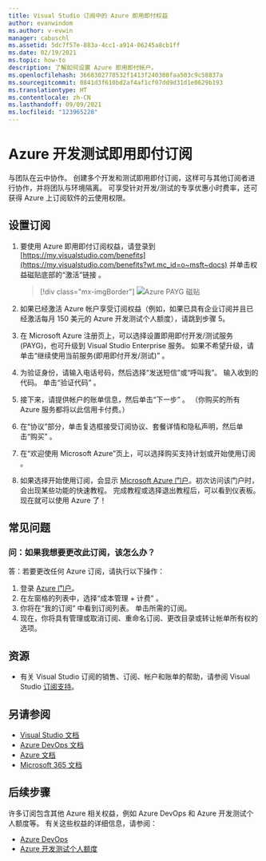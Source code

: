 ```yaml
---
title: Visual Studio 订阅中的 Azure 即用即付权益
author: evanwindom
ms.author: v-evwin
manager: cabuschl
ms.assetid: 5dc7f57e-883a-4cc1-a914-06245a8cb1ff
ms.date: 02/19/2021
ms.topic: how-to
description: 了解如何设置 Azure 即用即付帐户。
ms.openlocfilehash: 3668302778532f1413f240308faa503c9c58837a
ms.sourcegitcommit: 0841d3f610bd2af4af1cf07dd9d31d1e0629b193
ms.translationtype: HT
ms.contentlocale: zh-CN
ms.lasthandoff: 09/09/2021
ms.locfileid: "123965228"
---
```

# <a name="azure-devtest-pay-as-you-go-subscriptions"></a>Azure 开发测试即用即付订阅
与团队在云中协作。  创建多个开发和测试即用即付订阅，这样可与其他订阅者进行协作，并将团队与环境隔离。  可享受针对开发/测试的专享优惠小时费率，还可获得 Azure 上订阅软件的云使用权限。

## <a name="set-up-a-subscription"></a>设置订阅
1. 要使用 Azure 即用即付订阅权益，请登录到 [https://my.visualstudio.com/benefits](https://my.visualstudio.com/benefits?wt.mc_id=o~msft~docs) 并单击权益磁贴底部的“激活”链接  。
   > [!div class="mx-imgBorder"]
   > ![Azure PAYG 磁贴](_img/vs-azure-payg/vs-azure-payg-tile.png "单击“DevTest 即用即付订阅”磁贴上的“激活”即可开始使用。")

2. 如果已经激活 Azure 帐户享受订阅权益（例如，如果已具有企业订阅并且已经激活每月 150 美元的 Azure 开发测试个人额度），请跳到步骤 5。

3. 在 Microsoft Azure 注册页上，可以选择设置即用即付开发/测试服务 (PAYG)，也可升级到 Visual Studio Enterprise 服务。  如果不希望升级，请单击“继续使用当前服务(即用即付开发/测试)”  。

4. 为验证身份，请输入电话号码，然后选择“发送短信”或“呼叫我”。  输入收到的代码。  单击“验证代码”  。

5. 接下来，请提供帐户的账单信息，然后单击“下一步”  。  （你购买的所有 Azure 服务都将以此信用卡付费。）

6. 在“协议”部分，单击复选框接受订阅协议、套餐详情和隐私声明，然后单击“购买”  。

7. 在“欢迎使用 Microsoft Azure”页上，可以选择购买支持计划或开始使用订阅  。

8. 如果选择开始使用订阅，会显示 [Microsoft Azure 门户](https://portal.azure.com)。初次访问该门户时，会出现某些功能的快速教程。  完成教程或选择退出教程后，可以看到仪表板。  现在就可以使用 Azure 了！

## <a name="frequently-asked-questions"></a>常见问题
### <a name="q--what-if-i-want-to-make-changes-to-this-subscription"></a>问：如果我想要更改此订阅，该怎么办？
答：若要更改任何 Azure 订阅，请执行以下操作：
1. 登录 [Azure 门户](https://portal.azure.com)。
2. 在左窗格的列表中，选择“成本管理 + 计费”  。
3. 你将在“我的订阅”  中看到订阅列表。 单击所需的订阅。
4. 现在，你将具有管理或取消订阅、重命名订阅、更改目录或转让帐单所有权的选项。

## <a name="resources"></a>资源
- 有关 Visual Studio 订阅的销售、订阅、帐户和账单的帮助，请参阅 Visual Studio [订阅支持](https://aka.ms/vssubscriberhelp)。

## <a name="see-also"></a>另请参阅
- [Visual Studio 文档](/visualstudio/)
- [Azure DevOps 文档](/azure/devops/)
- [Azure 文档](/azure/)
- [Microsoft 365 文档](/microsoft-365/)

## <a name="next-steps"></a>后续步骤
许多订阅包含其他 Azure 相关权益，例如 Azure DevOps 和 Azure 开发测试个人额度等。  有关这些权益的详细信息，请参阅：
- [Azure DevOps](vs-azure-devops.md)
- [Azure 开发测试个人额度](vs-azure.md)